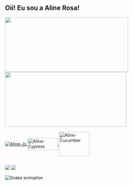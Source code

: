 ## Oii! Eu sou a Aline Rosa!
 <div>
  <a href="https://github.com/Aline-rs">
  <img height="180em" width= "405" src="https://github-readme-stats.vercel.app/api?username=Aline-rs&show_icons=true&theme=dracula&include_all_commits=true&count_private=true"/>
  <img height="180em" width= "400" src="https://github-readme-stats.vercel.app/api/top-langs/?username=Aline-rs&layout=compact&langs_count=100&theme=dracula">
</div>
<div style="display: inline_block"><br>
  <img align="center" alt="Aline-Js" src="https://img.shields.io/badge/JavaScript-F7DF1E?style=for-the-badge&logo=javascript&logoColor=black">
  <img height="40em" width= "100" align="center" alt="Aline-Cypress" src="https://panoramic.vc/wp-content/uploads/2021/02/Cypress_Logotype_Color_Light_BG-1-002.png">
  <img height="80em" width= "100" align="center" alt="Aline-Cucumber" src="https://user-images.githubusercontent.com/78911442/183142204-61cbb73c-b696-4344-a5b8-a5693fbc191e.png">
 
</div>
  
  ##
 
<div> 
  <a href = "mailto:alinerosa_s@hotmail.com"><img src="https://img.shields.io/badge/Microsoft_Outlook-0078D4?style=for-the-badge&logo=microsoft-outlook&logoColor=white" target="_blank"></a>
  <a href="https://www.linkedin.com/in/alinerosas/" target="_blank"><img src="https://img.shields.io/badge/-LinkedIn-%230077B5?style=for-the-badge&logo=linkedin&logoColor=white" target="_blank"></a> 
 
  ![Snake animation](https://github.com/rafaballerini/aline-rs/blob/output/github-contribution-grid-snake.svg)
 
</div>
